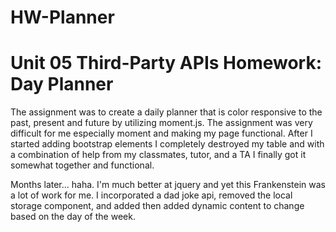 # HW-Planner
# Unit 05 Third-Party APIs Homework: Day Planner

The assignment was to create a daily planner that is color responsive to the past, present and future by utilizing moment.js. The assignment was very difficult for me especially moment and making my page functional. After I started adding bootstrap elements I completely destroyed my table and with a combination of help from my classmates, tutor, and a TA I finally got it somewhat together and functional.

Months later... haha. I'm much better at jquery and yet this Frankenstein was a lot of work for me. I incorporated a dad joke api, removed the local storage component, and added then added dynamic content to change based on the day of the week.
